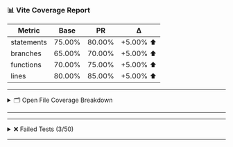 ### 📊 Vite Coverage Report

| Metric     | Base     | PR       | ∆        |
|------------|----------|----------|----------|
| statements | 75.00% | 80.00% | +5.00% ⬆️ |
| branches | 65.00% | 70.00% | +5.00% ⬆️ |
| functions | 70.00% | 75.00% | +5.00% ⬆️ |
| lines | 80.00% | 85.00% | +5.00% ⬆️ |

---

<details><summary>🗂️ Open File Coverage Breakdown</summary>

---

#### 🆕 Newly Added Files:
| File              | Branches | Funcs | Lines | Uncovered Lines |
|--------------------|----------|-------|-------|-----------------|
| [NewComponent.js](https://github.com/example-owner/example-repo/pull/30/files)   | 100%     | 100%  | 100%  | - |

---

#### ✏️ Modified Files:
| File               | Branches | Funcs | Lines | Uncovered Lines |
|---------------------|----------|-------|-------|-----------------|
| [Button.js](https://github.com/example-owner/example-repo/pull/30/files)    | 65%     | 70%    | 80%    | [5, 10, 15](https://github.com/example-owner/example-repo/pull/30/files) |
| [Input.js](https://github.com/example-owner/example-repo/pull/30/files)    | 70%     | 75%    | 85%    | [8, 12](https://github.com/example-owner/example-repo/pull/30/files) |

</details>

---

---

<details><summary>❌ Failed Tests (3/50)</summary>

| Test File | Failed Test Case |
|-----------|------------------|
| Button.test.js | should render component correctly |
| Input.test.js | should handle click events |
| Form.test.js | should validate form input |

</details>

---